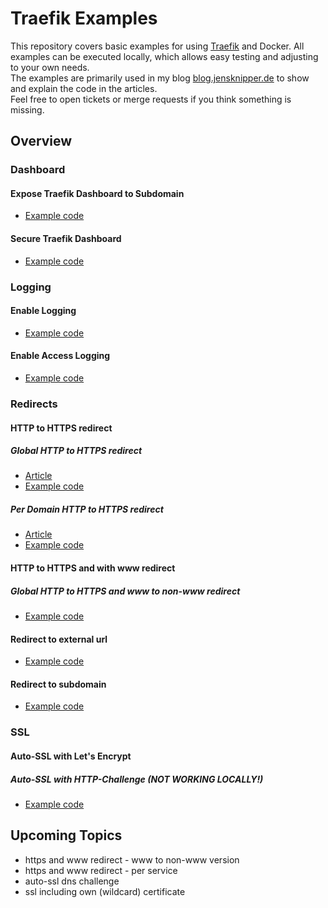 # Traefik Examples

This repository covers basic examples for using [Traefik](https://traefik.io) and Docker. All examples can be executed locally, which allows easy testing and adjusting to your own needs.  
The examples are primarily used in my blog [blog.jensknipper.de](https://blog.jensknipper.de) to show and explain the code in the articles.  
Feel free to open tickets or merge requests if you think something is missing.  

## Overview

### Dashboard

#### Expose Traefik Dashboard to Subdomain
- [Example code](dashboard/expose-traefik-dashboard-to-subdomain/docker-compose.yml)

#### Secure Traefik Dashboard
- [Example code](dashboard/secure-traefik-dashboard/docker-compose.yml)

### Logging

#### Enable Logging
- [Example code](logging/enable-logging/docker-compose.yml)

#### Enable Access Logging
- [Example code](logging/enable-access-logging/docker-compose.yml)

### Redirects

#### HTTP to HTTPS redirect

##### Global HTTP to HTTPS redirect
- [Article](https://blog.jensknipper.de/blog/traefik-http-to-https-redirect/#global-http-to-https-redirect)
- [Example code](redirects/http-to-https-redirect/http-redirect-global/docker-compose.yml)

##### Per Domain HTTP to HTTPS redirect
- [Article](https://blog.jensknipper.de/blog/traefik-http-to-https-redirect/#per-domain-http-to-https-redirect)
- [Example code](redirects/http-to-https-redirect/http-redirect-per-domain/docker-compose.yml)

#### HTTP to HTTPS and with www redirect

##### Global HTTP to HTTPS and www to non-www redirect
- [Example code](redirects/http-to-https-with-www-redirect/global-www-to-non-www-https-redirect/docker-compose.yml)

#### Redirect to external url
- [Example code](redirects/redirect-to-external-url/docker-compose.yml)

#### Redirect to subdomain
- [Example code](redirects/subdomain-redirect/docker-compose.yml)

### SSL

#### Auto-SSL with Let's Encrypt

##### Auto-SSL with HTTP-Challenge (NOT WORKING LOCALLY!)
- [Example code](ssl/auto-ssl/http-challenge/docker-compose.yml)


## Upcoming Topics
- https and www redirect - www to non-www version
- https and www redirect - per service
- auto-ssl dns challenge
- ssl including own (wildcard) certificate